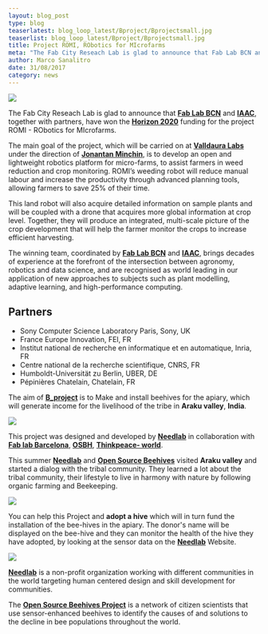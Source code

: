 ```yaml
---
layout: blog_post
type: blog
teaserlatest: blog_loop_latest/Bproject/Bprojectsmall.jpg
teaserlist: blog_loop_latest/Bproject/Bprojectsmall.jpg
title: Project ROMI, RObotics for MIcrofarms
meta: "The Fab City Reseach Lab is glad to announce that Fab Lab BCN and IAAC, together with partners, have won the Horizon 2020 funding for the project ROMI - RObotics for MIcrofarms."
author: Marco Sanalitro
date: 31/08/2017 
category: news
---
```


<img src= "http://www.fablabbcn.org/img/blog/blog_loop_latest/Bproject/Bproject1.jpg" align="middle"> 
<br>

The Fab City Reseach Lab is glad to announce that <strong><a href="http://barcelona.makerfaire.com/">Fab Lab BCN</a></strong> and <strong><a href="http://barcelona.makerfaire.com/">IAAC</a></strong>, together with partners, have won the <strong><a href="http://barcelona.makerfaire.com/">Horizon 2020</a></strong> funding for the project ROMI - RObotics for MIcrofarms.<br> 

The main goal of the project, which will be carried on at <strong><a href="http://barcelona.makerfaire.com/">Valldaura Labs</a></strong> under the direction of <strong><a href="http://barcelona.makerfaire.com/">Jonantan Minchin</a></strong>, is to develop an open and lightweight robotics platform for micro-farms, to assist farmers in weed reduction and crop monitoring. ROMI’s weeding robot will reduce manual labour and increase the productivity through advanced planning tools, allowing farmers to save 25% of their time.<br> 

This land robot will also acquire detailed information on sample plants and will be coupled with a drone that acquires more global information at crop level. Together, they will produce an integrated, multi-scale picture of the crop development that will help the farmer monitor the crops to increase efficient harvesting.<br> 

The winning team, coordinated by <strong><a href="http://barcelona.makerfaire.com/">Fab Lab BCN</a></strong> and <strong><a href="http://barcelona.makerfaire.com/">IAAC</a></strong>, brings decades of experience at the forefront of the intersection between agronomy, robotics and data science, and are recognised as world leading in our application of new approaches to subjects such as plant modelling, adaptive learning, and high-performance computing.<br> 

## Partners

* Sony Computer Science Laboratory Paris, Sony, UK
* France Europe Innovation, FEI, FR
* Institut national de recherche en informatique et en automatique, Inria, FR
* Centre national de la recherche scientifique, CNRS, FR
* Humboldt-Universität zu Berlin, UBER, DE
* Pépinières Chatelain, Chatelain, FR


The aim of <strong><a href="http://www.needlab.org/">B_project</a></strong> is to Make and install beehives for the apiary, which will generate income for the livelihood of the tribe in <strong>Araku valley</strong>, <strong>India</strong>.

<img src= "http://www.fablabbcn.org/img/blog/blog_loop_latest/Bproject/Bproject2.jpg" align="middle"> 
<br>

This project was designed and developed by <strong><a href="http://www.needlab.org/">Needlab</a></strong> in collaboration with <strong><a href="http://barcelona.makerfaire.com/">Fab lab Barcelona</a></strong>, <strong><a href="https://www.osbeehives.com/">OSBH</a></strong>, <strong><a href="https://www.facebook.com/ThinkPeaceworld/">Thinkpeace- world</a></strong>.

This summer <strong><a href="http://www.needlab.org/">Needlab</a></strong> and <strong><a href="https://www.osbeehives.com/">Open Source Beehives</a></strong> visited <strong>Araku valley</strong> and started a dialog with the tribal community. They learned a lot about the tribal community, their lifestyle to live in harmony with nature by following organic farming and Beekeeping. 

<img src= "http://www.fablabbcn.org/img/blog/blog_loop_latest/Bproject/Bproject3.jpg" align="middle"> 
<br>

You can help this Project and <strong>adopt a hive</strong> which will in turn fund the installation of the bee-hives in the apiary. The donor's name will be displayed on the bee-hive and they can monitor the health of the hive they have adopted, by looking at the sensor data on the <strong><a href="http://www.needlab.org/">Needlab</a></strong> Website.

<img src= "http://www.fablabbcn.org/img/blog/blog_loop_latest/Bproject/Bproject4.jpg" align="middle"> 
<br>

<strong><a href="http://www.needlab.org/">Needlab</a></strong> is a non-profit organization working with different communities in the world targeting human centered design and skill development for communities.<br> 

The <strong><a href="https://www.osbeehives.com/">Open Source Beehives Project</a></strong> is a network of citizen scientists that use sensor-enhanced beehives to identify the causes of and solutions to the decline in bee populations throughout the world.<br> 



